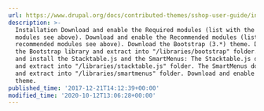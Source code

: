 ```yaml
---
url: https://www.drupal.org/docs/contributed-themes/sshop-user-guide/installation
description: >-
  Installation Download and enable the Required modules (list with the required
  modules see above). Download and enable the Recommended modules (list with the
  recommended modules see above). Download the Bootstrap (3.*) theme. Download
  the Bootstrap library and extract into "/libraries/bootstrap" folder. Download
  and install the Stacktable.js and the SmartMenus: The Stacktable.js download
  and extract into "/libraries/stacktable.js" folder. The SmartMenus download
  and extract into "/libraries/smartmenus" folder. Download and enable the SShop
  theme.
published_time: '2017-12-21T14:12:39+00:00'
modified_time: '2020-10-12T13:06:28+00:00'
---
```

